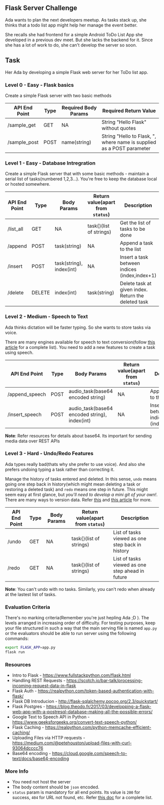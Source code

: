 ## Flask Server Challenge

Ada wants to plan the next developers meetup. As tasks stack up, she thinks that a todo list app might help her manage the event better. 

She recalls she had frontend for a simple Android ToDo List App she developed in a previous dev meet. But she lacks the backend for it. Since she has a lot of work to do, she can't develop the server so soon.

## Task 
Her Ada by developing a simple Flask web server for her ToDo list app.


### Level 0 - Easy - Flask basics
Create a simple Flask server with two basic methods  

API End Point | Type | Required Body Params   | Required Return Value
--------------|------|--------                | ------------------------- 
/sample_get     | GET  | NA                     | String "Hello Flask" without quotes
/sample_post    | POST | name(string)           | String "Hello to Flask, <name>", where name is supplied as a POST parameter 
  
  
  
### Level 1 - Easy - Database Intregration
Create a simple Flask server that with some basic methods - maintain a serial list of tasks(numbered 1,2,3...). You're free to keep the database local or hosted somewhere.

API End Point | Type | Body Params   | Return value(apart from `status`)    |Description
--------------|------|--------                | ------------------------- | -------------
/list_all     | GET  | NA                     | task{}(list of strings)  | Get the list of tasks to be done
/append       | POST | task(string)           | NA | Append a task to the list
/insert       | POST | task(string), index(int)| NA | Insert a task between indices (index,index+1)
/delete       | DELETE | index(int)           | task(string) | Delete task at given index. Return the deleted task


### Level 2 - Medium - Speech to Text
Ada thinks dictation will be faster typing. So she wants to store tasks via voice.  

There are many engines available for speech to text conversion(follow [this article](https://www.quora.com/What-are-the-top-ten-speech-recognition-APIs) for a complete list). You need to add a new features to create a task using speech.  

API End Point | Type | Body Params   | Return value(apart from `status`)    |Description
--------------|------|--------                | ------------------------- | -------------
/append_speech       | POST | audio_task(base64 encoded string)           | NA | Append a task to the list
/insert_speech       | POST | audio_task(base64 encoded string), index(int)| NA | Insert a task between indices (index,index+1)  

**Note**: Refer resources for details about base64. Its important for sending media data over REST APIs



### Level 3 - Hard - Undo/Redo Features
Ada types really bad(thats why she prefer to use voice). And also she prefers undoing typing a task rather than correcting it. 

Manage the history of tasks entered and deleted. In this sense, `undo` means going one step back in history(which might mean deleting a task or restoring a deleted task) and `redo` means one step in future. This might seem easy at first glance, but *you'll need to develop a mini git of your own!*. There are many ways to version data. Refer [this](https://homes.cs.washington.edu/~mernst/advice/version-control.html) and [this article](https://www.atlassian.com/git/tutorials/what-is-version-control) for more.

API End Point | Type | Body Params   | Return value(apart from `status`)    |Description
--------------|------|--------                | ------------------------- | -------------
/undo       | GET | NA           | task{}(list of strings) | List of tasks viewed as one step back in history
/redo       | GET | NA  | task{}(list of strings) | List of tasks viewed as one step ahead in future

**Note**: You can't undo with no tasks. Similarly, you can't redo when already at the lastest list of tasks.


### Evaluation Criteria
There's no marking criteria(Remember you're just hepling Ada ;D ). The levels arranged in increasing order of difficulty. For testing purposes, keep your file structured in such a way that the main serving file is named `app.py` or the evaluators should be able to run server using the following commands:
```bash
export FLASK_APP=app.py
flask run
```

### Resources
+ Intro to Flask - https://www.fullstackpython.com/flask.html
+ Handling REST Requests - https://scotch.io/bar-talk/processing-incoming-request-data-in-flask
+ Flask Auth - https://realpython.com/token-based-authentication-with-flask/
+ Flask DB Introducion - http://flask-sqlalchemy.pocoo.org/2.3/quickstart/
+ Flask Postgres - https://blog.theodo.fr/2017/03/developping-a-flask-web-app-with-a-postresql-database-making-all-the-possible-errors/
+ Google Text to Speech API in Python - https://www.geeksforgeeks.org/convert-text-speech-python/
+ Flask Caching - https://realpython.com/python-memcache-efficient-caching/
+ Uploading Files via HTTP requests - https://medium.com/@petehouston/upload-files-with-curl-93064dcccc76
+ Base64 encoding - https://cloud.google.com/speech-to-text/docs/base64-encoding

### More Info
+ You need not host the server
+ The body content should be `json` encoded.
+ `status` param is mandatory for all end points. Its value is `200` for success, `404` for URL not found, etc. Refer [this doc](https://www.restapitutorial.com/httpstatuscodes.html) for a complete list.

